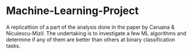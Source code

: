 # Machine-Learning-Project
A replicattion of a part of the analysis done in the paper by Caruana & Niculescu-Mizil. 
The undertaking is to investigate a few ML algorithms and determine if any of them are better than others at binary classification tasks.
